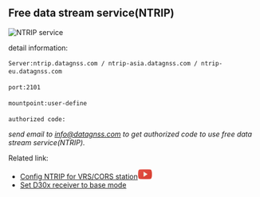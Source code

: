 ## Free data stream service(NTRIP)

![](../images/free-ntrip-service.png "NTRIP service")

detail information:

    Server:ntrip.datagnss.com / ntrip-asia.datagnss.com / ntrip-eu.datagnss.com

    port:2101

    mountpoint:user-define

    authorized code: 

*send email to info@datagnss.com to get authorized code to use free data stream service(NTRIP).*
<br>

Related link:
  - [Config NTRIP for VRS/CORS station](../d303.md#21-corsvrsbase-station-setting)![](../images/youtube.png)
  - [Set D30x receiver to base mode](../d303.md#32-d30x-rtk-rover-working-with-d30x-rtk-base-station)
  

